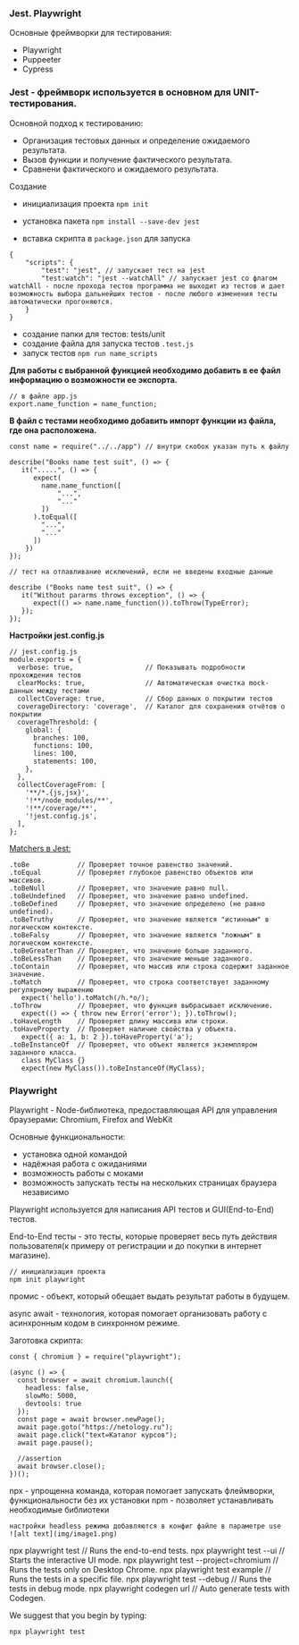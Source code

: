 ### Jest. Playwright

Основные фреймворки для тестирования: 
* Playwright
* Puppeeter
* Cypress

### Jest - фреймворк используется в основном для UNIT-тестирования.

Основной подход к тестированию:
  * Организация тестовых данных и определение ожидаемого результата.
  * Вызов функции и получение фактического результата.
  * Сравнени фактического и ожидаемого результата.

Создание
* инициализация проекта ```npm init```
* установка пакета ```npm install --save-dev jest```

* вставка скрипта в ```package.json``` для запуска
```
{
    "scripts": {
        "test": "jest", // запускает тест на jest
        "test:watch": "jest --watchAll" // запускает jest со флагом watchAll - после прохода тестов программа не выходит из тестов и дает возможность выбора дальнейших тестов - после любого изменения тесты автоматически прогоняются.
    }
}
```
* создание папки для тестов: tests/unit
* создание файла для запуска тестов ```.test.js```
* запуск тестов ```npm run name_scripts```


**Для работы с выбранной функцией необходимо добавить в ее файл информацию о возможности ее экспорта.**

```
// в файле app.js
export.name_function = name_function;

```

**В файл с тестами необходимо добавить импорт функции из файла, где она расположена.**

```
const name = require("../../app") // внутри скобок указан путь к файлу

describe("Books name test suit", () => {
   it(".....", () => {
      expect(
        name.name_function([
            "...",
            "..."
        ])
      ).toEqual([
        "...",
        "..."
      ])
    })
});

// тест на отлавливание исключений, если не введены входные данные

describe ("Books name test suit", () => {
   it("Without pararms throws exception", () => {
      expect(() => name.name_function()).toThrow(TypeError);
   });
});

```
**Настройки jest.config.js**

```
// jest.config.js
module.exports = {
  verbose: true,                  // Показывать подробности прохождения тестов
  clearMocks: true,               // Автоматическая очистка mock-данных между тестами
  collectCoverage: true,          // Сбор данных о покрытии тестов
  coverageDirectory: 'coverage',  // Каталог для сохранения отчётов о покрытии
  coverageThreshold: {
    global: {
      branches: 100,
      functions: 100,
      lines: 100,
      statements: 100,
    },
  },
  collectCoverageFrom: [
    '**/*.{js,jsx}',
    '!**/node_modules/**',
    '!**/coverage/**',
    '!jest.config.js',
  ],
};
```

[Matchers в Jest:](https://jestjs.io/docs/using-matchers)
```
.toBe            // Проверяет точное равенство значений.
.toEqual         // Проверяет глубокое равенство объектов или массивов.
.toBeNull        // Проверяет, что значение равно null.
.toBeUndefined   // Проверяет, что значение равно undefined.
.toBeDefined     // Проверяет, что значение определено (не равно undefined).
.toBeTruthy      // Проверяет, что значение является "истинным" в логическом контексте.
.toBeFalsy       // Проверяет, что значение является "ложным" в логическом контексте.
.toBeGreaterThan // Проверяет, что значение больше заданного.
.toBeLessThan    // Проверяет, что значение меньше заданного.
.toContain       // Проверяет, что массив или строка содержит заданное значение.
.toMatch         // Проверяет, что строка соответствует заданному регулярному выражению 
   expect('hello').toMatch(/h.*o/);
.toThrow         // Проверяет, что функция выбрасывает исключение.
   expect(() => { throw new Error('error'); }).toThrow();
.toHaveLength    // Проверяет длину массива или строки.
.toHaveProperty  // Проверяет наличие свойства у объекта.
   expect({ a: 1, b: 2 }).toHaveProperty('a');
.toBeInstanceOf  // Проверяет, что объект является экземпляром заданного класса.
   class MyClass {}
   expect(new MyClass()).toBeInstanceOf(MyClass);
```

### Playwright

Playwright - Node-библиотека, предоставляющая API для управления браузерами: Chromium, Firefox and WebKit

Основные функциональности:
* установка одной командой
* надёжная работа с ожиданиями
* возможность работы с моками
* возможность запускать тесты на нескольких страницах браузера независимо

Playwright используется для написания API тестов и GUI(End-to-End) тестов.

End-to-End тесты - это тесты, которые проверяет весь путь действия пользователя(к примеру от регистрации и до покупки в интернет магазине).

```
// инициализация проекта
npm init playwright

```

промис - объект, который обещает выдать результат работы в будущем.

async await - технология, которая помогает организовать работу с асинхронным кодом в синхронном режиме.

Заготовка  скрипта:

```
const { chromium } = require("playwright");

(async () => {
  const browser = await chromium.launch({
    headless: false,
    slowMo: 5000,
    devtools: true
  });
  const page = await browser.newPage();
  await page.goto("https://netology.ru");
  await page.click("text=Каталог курсов");
  await page.pause();

  //assertion
  await browser.close();
})();
```

 npx - упрощенна команда, которая помогает запускать флеймворки, функциональности без их установки 
 npm - позволяет устанавливать необходимые библиотеки

```
настройки headless режима добавляются в конфиг файле в параметре use 
![alt text](img/image1.png)

```
  npx playwright test                    // Runs the end-to-end tests.
  npx playwright test --ui               // Starts the interactive UI mode.
  npx playwright test --project=chromium // Runs the tests only on Desktop Chrome.
  npx playwright test example            // Runs the tests in a specific file.
  npx playwright test --debug            // Runs the tests in debug mode.
  npx playwright codegen url                // Auto generate tests with Codegen.

We suggest that you begin by typing:

    npx playwright test

```